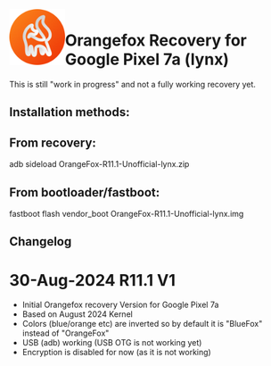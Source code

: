 <img src="https://github.com/Sanju0910/Sanju0910/blob/main/images/of_logo.png" width=100 height=100 align="left" />  

# Orangefox Recovery for Google Pixel 7a (lynx)

This is still "work in progress" and not a fully working recovery yet.
  
## Installation methods:

## From recovery:
adb sideload OrangeFox-R11.1-Unofficial-lynx.zip

## From bootloader/fastboot:
fastboot flash vendor_boot OrangeFox-R11.1-Unofficial-lynx.img

## Changelog

# 30-Aug-2024 R11.1 V1
  -  Initial Orangefox recovery Version for Google Pixel 7a
  -  Based on August 2024 Kernel
  -  Colors (blue/orange etc) are inverted so by default it is "BlueFox" instead of "OrangeFox"
  -  USB (adb) working (USB OTG is not working yet)
  -  Encryption is disabled for now (as it is not working)
